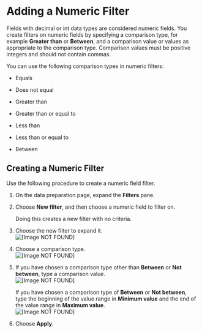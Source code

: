 # Adding a Numeric Filter<a name="add-a-numeric-filter-data-prep"></a>

Fields with decimal or int data types are considered numeric fields\. You create filters on numeric fields by specifying a comparison type, for example **Greater than** or **Between**, and a comparison value or values as appropriate to the comparison type\. Comparison values must be positive integers and should not contain commas\.

You can use the following comparison types in numeric filters:

+ Equals

+ Does not equal

+ Greater than

+ Greater than or equal to

+ Less than

+ Less than or equal to

+ Between

## Creating a Numeric Filter<a name="create-a-numeric-filter-data-prep"></a>

Use the following procedure to create a numeric field filter\.

1. On the data preparation page, expand the **Filters** pane\.

1. Choose **New filter**, and then choose a numeric field to filter on\. 

   Doing this creates a new filter with no criteria\.

1. Choose the new filter to expand it\.  
![\[Image NOT FOUND\]](http://docs.aws.amazon.com/quicksight/latest/user/images/choose-numeric-filter.png)

1. Choose a comparison type\.  
![\[Image NOT FOUND\]](http://docs.aws.amazon.com/quicksight/latest/user/images/filter-numeric-comparison.png)

1. If you have chosen a comparison type other than **Between** or **Not between**, type a comparison value\.  
![\[Image NOT FOUND\]](http://docs.aws.amazon.com/quicksight/latest/user/images/enter-numeric-value.png)

   If you have chosen a comparison type of **Between** or **Not between**, type the beginning of the value range in **Minimum value** and the end of the value range in **Maximum value**\.  
![\[Image NOT FOUND\]](http://docs.aws.amazon.com/quicksight/latest/user/images/enter-numeric-value2.png)

1. Choose **Apply**\.